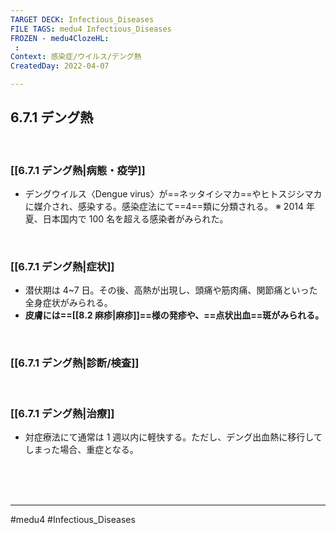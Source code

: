 ```yaml
---
TARGET DECK: Infectious_Diseases
FILE TAGS: medu4 Infectious_Diseases
FROZEN - medu4ClozeHL:
 : 
Context: 感染症/ウイルス/デング熱
CreatedDay: 2022-04-07

---
```


## 6.7.1 デング熱

<br>

### [[6.7.1 デング熱|病態・疫学]]
* デングウイルス〈Dengue virus〉が==ネッタイシマカ==やヒトスジシマカに媒介され、感染する。感染症法にて==4==類に分類される。
※ 2014 年夏、日本国内で 100 名を超える感染者がみられた。
<!--ID: 1649375531686-->




<br>

### [[6.7.1 デング熱|症状]]
* 潜伏期は 4~7 日。その後、高熱が出現し、頭痛や筋肉痛、関節痛といった全身症状がみられる。 
* **皮膚には==[[8.2 麻疹|麻疹]]==様の発疹や、==点状出血==斑がみられる。**
<!--ID: 1649375531693-->


<br>

### [[6.7.1 デング熱|診断/検査]]


<br>

### [[6.7.1 デング熱|治療]]
* 対症療法にて通常は 1 週以内に軽快する。ただし、デング出血熱に移行してしまった場合、重症となる。

<br><br><br>

---
#medu4 #Infectious_Diseases